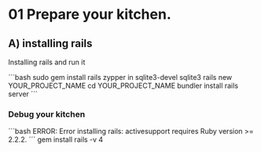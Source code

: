 # 01 Prepare your kitchen.

## A) installing rails

Installing rails and run it

´´´bash
 sudo gem install rails
 zypper in sqlite3-devel sqlite3
 rails new YOUR_PROJECT_NAME
 cd YOUR_PROJECT_NAME
 bundler install
 rails server
´´´


### Debug your kitchen

´´´bash
ERROR:  Error installing rails:
activesupport requires Ruby version >= 2.2.2.
´´´
gem install rails -v 4
